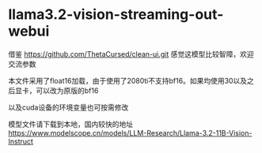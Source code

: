 # llama3.2-vision-streaming-out-webui
借鉴 https://github.com/ThetaCursed/clean-ui.git 感觉这模型比较智障，欢迎交流参数

本文件采用了float16加载，由于使用了2080ti不支持bf16。如果均使用30以及之后显卡，可以改为原版的bf16

以及cuda设备的环境变量也可按需修改

模型文件请下载到本地，国内较快的地址 https://www.modelscope.cn/models/LLM-Research/Llama-3.2-11B-Vision-Instruct
